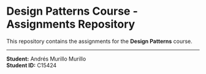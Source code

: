 # Design Patterns Course - Assignments Repository

This repository contains the assignments for the **Design Patterns** course.

---

**Student:** Andrés Murillo Murillo  
**Student ID:** C15424